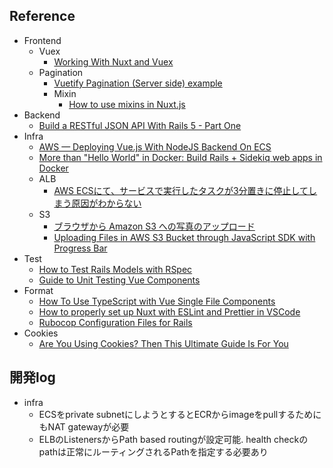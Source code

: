 ## Reference


- Frontend
  - Vuex
    - [Working With Nuxt and Vuex](https://langvad.dev/blog/working-with-nuxt-and-vuex/)
  - Pagination
    - [Vuetify Pagination (Server side) example](https://www.bezkoder.com/vuetify-pagination-server-side/)
    - Mixin
      - [How to use mixins in Nuxt.js](https://medium.com/@seyijosh44/how-to-use-mixins-in-nuxt-js-826724fa251)
- Backend
  - [Build a RESTful JSON API With Rails 5 - Part One](https://www.digitalocean.com/community/tutorials/build-a-restful-json-api-with-rails-5-part-one)
- Infra
  - [AWS — Deploying Vue.js With NodeJS Backend On ECS](https://medium.com/bb-tutorials-and-thoughts/aws-deploying-vue-js-with-nodejs-backend-on-ecs-cd3c3740b0a)
  - [More than "Hello World" in Docker: Build Rails + Sidekiq web apps in Docker](https://dev.to/raphael_jambalos/more-than-hello-world-in-docker-run-rails-sidekiq-web-apps-in-docker-1b37)
  - ALB
    - [AWS ECSにて、サービスで実行したタスクが3分置きに停止してしまう原因がわからない](https://teratail.com/questions/262962)
  - S3
    - [ブラウザから Amazon S3 への写真のアップロード](https://docs.aws.amazon.com/ja_jp/sdk-for-javascript/v2/developer-guide/s3-example-photo-album.html)
    - [Uploading Files in AWS S3 Bucket through JavaScript SDK with Progress Bar](https://medium.com/@shresthshruti09/uploading-files-in-aws-s3-bucket-through-javascript-sdk-with-progress-bar-d2a4b3ee77b5)
- Test
  - [How to Test Rails Models with RSpec](https://semaphoreci.com/community/tutorials/how-to-test-rails-models-with-rspec)
  - [Guide to Unit Testing Vue Components](https://testdriven.io/blog/vue-unit-testing/)
- Format
  - [How To Use TypeScript with Vue Single File Components](https://www.digitalocean.com/community/tutorials/vuejs-using-typescript-with-vue)
  - [How to properly set up Nuxt with ESLint and Prettier in VSCode](https://medium.com/@gogl.alex/how-to-properly-set-up-eslint-with-prettier-for-vue-or-nuxt-in-vscode-e42532099a9c)
  - [Rubocop Configuration Files for Rails](https://prabinpoudel.com.np/articles/rubocop-configuration-files-for-rails/)
- Cookies
  - [Are You Using Cookies? Then This Ultimate Guide Is For You](https://html.com/resources/cookies-ultimate-guide/)


## 開発log

- infra
  - ECSをprivate subnetにしようとするとECRからimageをpullするためにもNAT gatewayが必要
  - ELBのListenersからPath based routingが設定可能. health checkのpathは正常にルーティングされるPathを指定する必要あり


